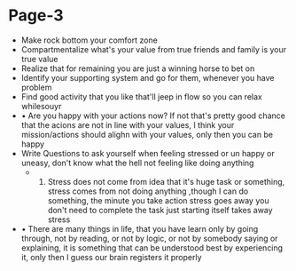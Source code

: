 # Page-3

- Make rock bottom your comfort zone
- Compartmentalize what's your value from true friends and family is your true value
- Realize that for remaining you are just a winning horse to bet on
- Identify your supporting system and go for them, whenever you have problem
- Find good activity that you like that'll jeep in flow so you can relax whilesouyr
- • Are you happy with your actions now? If not that's pretty good chance that the acions are not in line with your values, I think your mission/actions should alighn with your values, only then you can be happy
- Write Questions to ask yourself when feeling stressed or un happy or uneasy, don't know what the hell not feeling like doing anything
    - 1. Stress does not come from idea that it's huge task or something, stress comes from not doing anything ,though I can do something, the minute you take action stress goes away you don't need to complete the task just starting itself takes away stress
- • There are many things in life, that you have learn only by going through, not by reading, or not by logic, or not by somebody saying or explaining, it is something that can be understood best by experiencing it, only then I guess our brain registers it properly